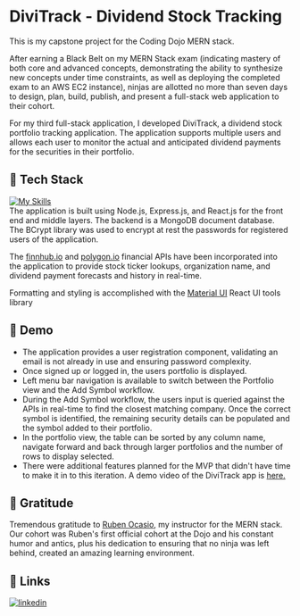 # DiviTrack - Dividend Stock Tracking

This is my capstone project for the Coding Dojo MERN stack. 

After earning a Black Belt on my MERN Stack exam (indicating mastery of both core and advanced concepts, demonstrating the ability to synthesize new concepts under time constraints, as well as deploying the completed exam to an AWS EC2 instance), ninjas are allotted no more than seven days to design, plan, build, publish, and present a full-stack web application to their cohort.

For my third full-stack application, I developed DiviTrack, a dividend stock portfolio tracking application. The application supports multiple users and allows each user to monitor the actual and anticipated dividend payments for the securities in their portfolio.


## 👾 Tech Stack
[![My Skills](https://skillicons.dev/icons?i=mongo,express,react,nodejs,js,html,css,materialui)](https://skillicons.dev)  
The application is built using Node.js, Express.js, and React.js for the front end and middle layers. The backend is a MongoDB document database. The BCrypt library was used to encrypt at rest the passwords for registered users of the application.  

The [finnhub.io](https://finnhub.io/) and [polygon.io](https://polygon.io/) financial APIs have been incorporated into the application to provide stock ticker lookups, organization name, and dividend payment forecasts and history in real-time.

Formatting and styling is accomplished with the [Material UI](https://mui.com/) React UI tools library  

## 🍿 Demo
* The application provides a user registration component, validating an email is not already in use and ensuring password complexity.
* Once signed up or logged in, the users portfolio is displayed.
* Left menu bar navigation is available to switch between the Portfolio view and the Add Symbol workflow.
* During the Add Symbol workflow, the users input is queried against the APIs in real-time to find the closest matching company. Once the correct symbol is identified, the remaining security details can be populated and the symbol added to their portfolio.
* In the portfolio view, the table can be sorted by any column name, navigate forward and back through larger portfolios and the number of rows to display selected.
* There were additional features planned for the MVP that didn't have time to make it in to this iteration.
A demo video of the DiviTrack app is [here.](https://youtu.be/j4fMSsJurRI)  

## 🙏 Gratitude
Tremendous gratitude to [Ruben Ocasio](https://www.linkedin.com/in/rubenocasio/), my instructor for the MERN stack. Our cohort was Ruben's first official cohort at the Dojo and his constant humor and antics, plus his dedication to ensuring that no ninja was left behind, created an amazing learning environment. 

## 🔗 Links
[![linkedin](https://img.shields.io/badge/linkedin-0A66C2?style=for-the-badge&logo=linkedin&logoColor=white)](https://www.linkedin.com/in/brianjlucius)




